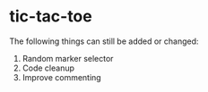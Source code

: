 # tic-tac-toe

The following things can still be added or changed:
1. Random marker selector
2. Code cleanup
3. Improve commenting